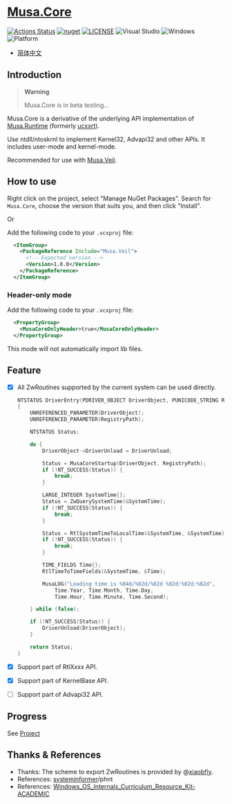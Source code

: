 # [Musa.Core](https://github.com/MiroKaku/Musa.Core)

[![Actions Status](https://github.com/MiroKaku/Musa.Core/workflows/build/badge.svg)](https://github.com/MiroKaku/Musa.Core/actions)
[![nuget](https://img.shields.io/nuget/v/Musa.Core)](https://www.nuget.org/packages/Musa.Core/)
[![LICENSE](https://img.shields.io/badge/license-MIT-blue.svg)](https://github.com/MiroKaku/Musa.Core/blob/main/LICENSE)
![Visual Studio](https://img.shields.io/badge/Visual%20Studio-2022-purple.svg)
![Windows](https://img.shields.io/badge/Windows-10+-orange.svg)
![Platform](https://img.shields.io/badge/Windows-X86%7CX64%7CARM64-%23FFBCD9)

* [简体中文](https://github.com/MiroKaku/Musa.Core/blob/main/README.zh-CN.md)

## Introduction

> **Warning**
> 
> Musa.Core is in beta testing...

Musa.Core is a derivative of the underlying API implementation of [Musa.Runtime](https://github.com/MiroKaku/Musa.Runtime) (formerly [ucxxrt](https://github.com/MiroKaku/ucxxrt)).

Use ntdll/ntoskrnl to implement Kernel32, Advapi32 and other APIs. It includes user-mode and kernel-mode.

Recommended for use with [Musa.Veil](https://github.com/MiroKaku/Veil).

## How to use

Right click on the project, select "Manage NuGet Packages".
Search for `Musa.Core`, choose the version that suits you, and then click "Install".

Or

Add the following code to your `.vcxproj` file:

```XML
  <ItemGroup>
    <PackageReference Include="Musa.Veil">
      <!-- Expected version -->
      <Version>1.0.0</Version>
    </PackageReference>
  </ItemGroup>
```

### Header-only mode

Add the following code to your `.vcxproj` file:

```XML
  <PropertyGroup>
    <MusaCoreOnlyHeader>true</MusaCoreOnlyHeader>
  </PropertyGroup>
```

This mode will not automatically import lib files.

## Feature

- [x] All ZwRoutines supported by the current system can be used directly.
    ```C
    NTSTATUS DriverEntry(PDRIVER_OBJECT DriverObject, PUNICODE_STRING RegistryPath)
    {
        UNREFERENCED_PARAMETER(DriverObject);
        UNREFERENCED_PARAMETER(RegistryPath);

        NTSTATUS Status;

        do {
            DriverObject->DriverUnload = DriverUnload;

            Status = MusaCoreStartup(DriverObject, RegistryPath);
            if (!NT_SUCCESS(Status)) {
                break;
            }

            LARGE_INTEGER SystemTime{};
            Status = ZwQuerySystemTime(&SystemTime);
            if (!NT_SUCCESS(Status)) {
                break;
            }

            Status = RtlSystemTimeToLocalTime(&SystemTime, &SystemTime);
            if (!NT_SUCCESS(Status)) {
                break;
            }

            TIME_FIELDS Time{};
            RtlTimeToTimeFields(&SystemTime, &Time);

            MusaLOG("Loading time is %04d/%02d/%02d %02d:%02d:%02d",
                Time.Year, Time.Month, Time.Day,
                Time.Hour, Time.Minute, Time.Second);

        } while (false);

        if (!NT_SUCCESS(Status)) {
            DriverUnload(DriverObject);
        }

        return Status;
    }
    ```

- [x] Support part of RtlXxxx API.
- [x] Support part of KernelBase API.
- [ ] Support part of Advapi32 API.

## Progress
See [Project](https://github.com/users/MiroKaku/projects/1/views/1)

## Thanks & References
* Thanks: The scheme to export ZwRoutines is provided by @[xiaobfly](https://github.com/xiaobfly).
* References: [systeminformer](https://github.com/winsiderss/systeminformer)/phnt
* References: [Windows_OS_Internals_Curriculum_Resource_Kit-ACADEMIC](https://github.com/MeeSong/Windows_OS_Internals_Curriculum_Resource_Kit-ACADEMIC)
